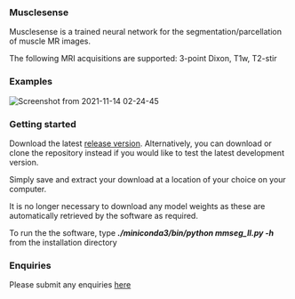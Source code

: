 ### Musclesense 

Musclesense is a trained neural network for the segmentation/parcellation of muscle MR images.

The following MRI acquisitions are supported: 3-point Dixon, T1w, T2-stir

### Examples

![Screenshot from 2021-11-14 02-24-45](https://user-images.githubusercontent.com/12815964/141664991-b521a9a8-9287-4387-b9df-0d4917fe024a.png)

### Getting started

Download the latest [release version](https://github.com/bariskanber/musclesenseworkbench/releases). Alternatively, you can download or clone the repository instead if you would like to test the latest development version. 

Simply save and extract your download at a location of your choice on your computer. 

It is no longer necessary to download any model weights as these are automatically retrieved by the software as required.

To run the the software, type ***./miniconda3/bin/python mmseg_ll.py -h*** from the installation directory

### Enquiries
Please submit any enquiries [here](mailto:b.kanber@ucl.ac.uk)
